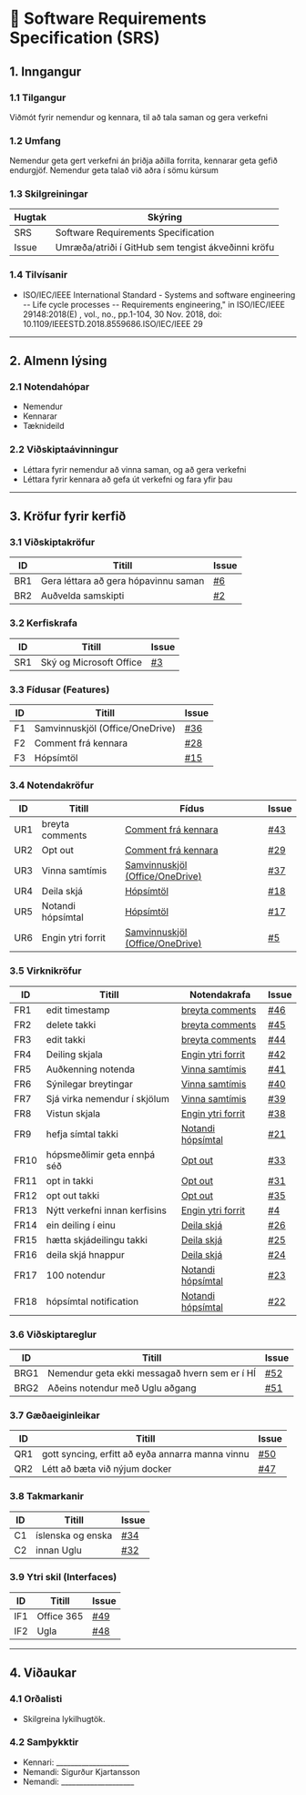# 📄 Software Requirements Specification (SRS)

## 1. Inngangur
### 1.1 Tilgangur
Viðmót fyrir nemendur og kennara, til að tala saman og gera verkefni

### 1.2 Umfang
Nemendur geta gert verkefni án þriðja aðilla forrita, kennarar geta gefið endurgjöf. Nemendur geta talað við aðra í sömu kúrsum

### 1.3 Skilgreiningar
| Hugtak | Skýring |
|--------|---------|
| SRS | Software Requirements Specification |
| Issue | Umræða/atriði í GitHub sem tengist ákveðinni kröfu |

### 1.4 Tilvísanir
- ISO/IEC/IEEE International Standard - Systems and software engineering -- Life cycle processes -- Requirements engineering," in ISO/IEC/IEEE 29148:2018(E) , vol., no., pp.1-104, 30 Nov. 2018, doi: 10.1109/IEEESTD.2018.8559686.ISO/IEC/IEEE 29

---

## 2. Almenn lýsing
### 2.1 Notendahópar
- Nemendur
- Kennarar
- Tæknideild

### 2.2 Viðskiptaávinningur
- Léttara fyrir nemendur að vinna saman, og að gera verkefni
- Léttara fyrir kennara að gefa út verkefni og fara yfir þau

---

## 3. Kröfur fyrir kerfið

### 3.1 Viðskiptakröfur
| ID  | Titill | Issue |
|-----|--------|-------|
| BR1 | Gera léttara að gera hópavinnu saman | [#6](../../issues/6) |
| BR2 | Auðvelda samskipti | [#2](../../issues/2) |

### 3.2 Kerfiskrafa
| ID  | Titill | Issue |
|-----|--------|-------|
| SR1 | Ský og Microsoft Office | [#3](../../issues/3) |

### 3.3 Fídusar (Features)
| ID  | Titill | Issue |
|-----|--------|-------|
| F1  | Samvinnuskjöl (Office/OneDrive) | [#36](../../issues/36) |
| F2  | Comment frá kennara | [#28](../../issues/28) |
| F3  | Hópsímtöl | [#15](../../issues/15) |

### 3.4 Notendakröfur
| ID  | Titill | Fídus | Issue |
|-----|--------|-------|-------|
| UR1 | breyta comments | [Comment frá kennara](../../issues/28) | [#43](../../issues/43) |
| UR2 | Opt out | [Comment frá kennara](../../issues/28) | [#29](../../issues/29) |
| UR3 | Vinna samtímis | [Samvinnuskjöl (Office/OneDrive)](../../issues/36) | [#37](../../issues/37) |
| UR4 | Deila skjá | [Hópsímtöl](../../issues/15) | [#18](../../issues/18) |
| UR5 | Notandi hópsímtal | [Hópsímtöl](../../issues/15) | [#17](../../issues/17) |
| UR6 | Engin ytri forrit | [Samvinnuskjöl (Office/OneDrive)](../../issues/36) | [#5](../../issues/5) |

### 3.5 Virknikröfur
| ID  | Titill | Notendakrafa | Issue |
|-----|--------|--------------|-------|
| FR1 | edit timestamp | [breyta comments](../../issues/43) | [#46](../../issues/46) |
| FR2 | delete takki | [breyta comments](../../issues/43) | [#45](../../issues/45) |
| FR3 | edit takki | [breyta comments](../../issues/43) | [#44](../../issues/44) |
| FR4 | Deiling skjala | [Engin ytri forrit](../../issues/5) | [#42](../../issues/42) |
| FR5 | Auðkenning notenda | [Vinna samtímis](../../issues/37) | [#41](../../issues/41) |
| FR6 | Sýnilegar breytingar | [Vinna samtímis](../../issues/37) | [#40](../../issues/40) |
| FR7 | Sjá virka nemendur í skjölum | [Vinna samtímis](../../issues/37) | [#39](../../issues/39) |
| FR8 | Vistun skjala | [Engin ytri forrit](../../issues/5) | [#38](../../issues/38) |
| FR9 | hefja símtal takki | [Notandi hópsímtal](../../issues/17) | [#21](../../issues/21) |
| FR10 | hópsmeðlimir geta ennþá séð | [Opt out](../../issues/29)  | [#33](../../issues/33) |
| FR11 | opt in takki | [Opt out](../../issues/29) | [#31](../../issues/31) |
| FR12 | opt out takki | [Opt out](../../issues/29) | [#35](../../issues/35) |
| FR13 | Nýtt verkefni innan kerfisins | [Engin ytri forrit](../../issues/5) | [#4](../../issues/4) |
| FR14 | ein deiling í einu | [Deila skjá](../../issues/18) | [#26](../../issues/26) |
| FR15 | hætta skjádeilingu takki | [Deila skjá](../../issues/18) | [#25](../../issues/25) |
| FR16 | deila skjá hnappur | [Deila skjá](../../issues/18) | [#24](../../issues/24) |
| FR17 | 100 notendur | [Notandi hópsímtal](../../issues/17) | [#23](../../issues/40) |
| FR18 | hópsímtal notification | [Notandi hópsímtal](../../issues/17) | [#22](../../issues/22) |

### 3.6 Viðskiptareglur
| ID  | Titill | Issue |
|-----|--------|-------|
| BRG1 | Nemendur geta ekki messagað hvern sem er í HÍ | [#52](../../issues/52) |
| BRG2 | Aðeins notendur með Uglu aðgang | [#51](../../issues/51) |


### 3.7 Gæðaeiginleikar
| ID  | Titill | Issue |
|-----|--------|-------|
| QR1 | gott syncing, erfitt að eyða annarra manna vinnu | [#50](../../issues/50) |
| QR2 | Létt að bæta við nýjum docker | [#47](../../issues/47) |

### 3.8 Takmarkanir
| ID  | Titill | Issue |
|-----|--------|-------|
| C1 | íslenska og enska | [#34](../../issues/34) |
| C2 | innan Uglu | [#32](../../issues/32) |

### 3.9 Ytri skil (Interfaces)
| ID  | Titill | Issue |
|-----|--------|-------|
| IF1 | Office 365 | [#49](../../issues/49) |
| IF2 | Ugla | [#48](../../issues/48) |

---

## 4. Viðaukar
### 4.1 Orðalisti
- Skilgreina lykilhugtök.

### 4.2 Samþykktir
- Kennari: ____________________  
- Nemandi: Sigurður Kjartansson
- Nemandi: ____________________
